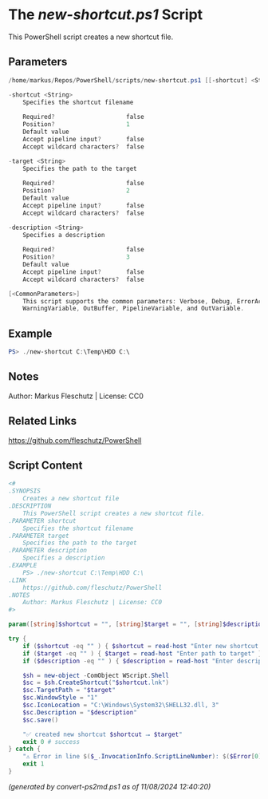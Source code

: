 The *new-shortcut.ps1* Script
===========================

This PowerShell script creates a new shortcut file.

Parameters
----------
```powershell
/home/markus/Repos/PowerShell/scripts/new-shortcut.ps1 [[-shortcut] <String>] [[-target] <String>] [[-description] <String>] [<CommonParameters>]

-shortcut <String>
    Specifies the shortcut filename
    
    Required?                    false
    Position?                    1
    Default value                
    Accept pipeline input?       false
    Accept wildcard characters?  false

-target <String>
    Specifies the path to the target
    
    Required?                    false
    Position?                    2
    Default value                
    Accept pipeline input?       false
    Accept wildcard characters?  false

-description <String>
    Specifies a description
    
    Required?                    false
    Position?                    3
    Default value                
    Accept pipeline input?       false
    Accept wildcard characters?  false

[<CommonParameters>]
    This script supports the common parameters: Verbose, Debug, ErrorAction, ErrorVariable, WarningAction, 
    WarningVariable, OutBuffer, PipelineVariable, and OutVariable.
```

Example
-------
```powershell
PS> ./new-shortcut C:\Temp\HDD C:\

```

Notes
-----
Author: Markus Fleschutz | License: CC0

Related Links
-------------
https://github.com/fleschutz/PowerShell

Script Content
--------------
```powershell
<#
.SYNOPSIS
	Creates a new shortcut file
.DESCRIPTION
	This PowerShell script creates a new shortcut file.
.PARAMETER shortcut
	Specifies the shortcut filename
.PARAMETER target
	Specifies the path to the target
.PARAMETER description
	Specifies a description
.EXAMPLE
	PS> ./new-shortcut C:\Temp\HDD C:\
.LINK
	https://github.com/fleschutz/PowerShell
.NOTES
	Author: Markus Fleschutz | License: CC0
#>

param([string]$shortcut = "", [string]$target = "", [string]$description)

try {
	if ($shortcut -eq "" ) { $shortcut = read-host "Enter new shortcut filename" }
	if ($target -eq "" ) { $target = read-host "Enter path to target" }
	if ($description -eq "" ) { $description = read-host "Enter description" }

	$sh = new-object -ComObject WScript.Shell
	$sc = $sh.CreateShortcut("$shortcut.lnk")
	$sc.TargetPath = "$target"
	$sc.WindowStyle = "1"
	$sc.IconLocation = "C:\Windows\System32\SHELL32.dll, 3"
	$sc.Description = "$description"
	$sc.save()

	"✅ created new shortcut $shortcut ⭢ $target"
	exit 0 # success
} catch {
	"⚠️ Error in line $($_.InvocationInfo.ScriptLineNumber): $($Error[0])"
	exit 1
}
```

*(generated by convert-ps2md.ps1 as of 11/08/2024 12:40:20)*
